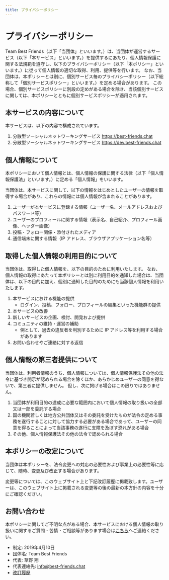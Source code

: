 ```yaml
---
title: プライバシーポリシー
---
```


# プライバシーポリシー

Team Best Friends（以下「当団体」といいます。）は、当団体が運営するサービス（以下「本サービス」といいます。）を提供するにあたり、個人情報保護に関する法規範を遵守し、以下のプライバシーポリシー（以下「本ポリシー」といいます。）に従って個人情報の適切な取得、利用、提供等を行います。 なお、当団体は、本ポリシーとは別に、個別サービス毎のプライバシーポリシー（以下総称して「個別サービスポリシー」といいます。）を定める場合があります。 この場合、個別サービスポリシーに別段の定めがある場合を除き、当該個別サービスに関しては、本ポリシーとともに個別サービスポリシーが適用されます。

## 本サービスの内容について

本サービスは、以下の内容で構成されています。

1. 分散型ソーシャルネットワーキングサービス <https://best-friends.chat>
2. 分散型ソーシャルネットワーキングサービス <https://dev.best-friends.chat>

## 個人情報について

本ポリシーにおいて個人情報とは、個人情報の保護に関する法律（以下「個人情報保護法」といいます。）に定める「個人情報」をいいます。

当団体は、本サービスに関して、以下の情報をはじめとしたユーザーの情報を取得する場合があり、これらの情報には個人情報が含まれることがあります。

1. ユーザーが本サービスに登録する情報（ユーザー名、メールアドレスおよびパスワード等）
1. ユーザーのプロフィールに関する情報（表示名、自己紹介、プロフィール画像、ヘッダー画像）
1. 投稿・フォロー関係・添付されたメディア
1. 通信端末に関する情報（IP アドレス、ブラウザアプリケーション名等）

## 取得した個人情報の利用目的について

当団体は、取得した個人情報を、以下の目的のために利用いたします。 なお、個人情報の取得にあたって本ポリシーとは別に利用目的を通知した場合は、当団体は、以下の目的に加え、個別に通知した目的のためにも当該個人情報を利用いたします。

1. 本サービスにおける機能の提供
    - ログイン、投稿、フォロー、プロフィールの編集といった機能群の提供
1. 本サービスの改善
1. 新しいサービスの企画、検討、開発および提供
1. コミュニティの維持・運営の補助
    - 例として、過去の違反者を判別するために IP アドレス等を利用する場合があります
1. お問い合わせやご連絡に対する返信

## 個人情報の第三者提供について

当団体は、利用者情報のうち、個人情報については、個人情報保護法その他の法令に基づき開示が認められる場合を除くほか、あらかじめユーザーの同意を得ないで、第三者に提供しません。
但し、次に掲げる場合はこの限りではありません。

1. 当団体が利用目的の達成に必要な範囲内において個人情報の取り扱いの全部又は一部を委託する場合
1. 国の機関若しくは地方公共団体又はその委託を受けたものが法令の定める事務を遂行することに対して協力する必要がある場合であって、ユーザーの同意を得ることによって当該事務の遂行に支障を及ぼす恐れがある場合
1. その他、個人情報保護法その他の法令で認められる場合

## 本ポリシーの改定について

当団体は本ポリシーを、法令変更への対応の必要性および事業上の必要性等に応じて、随時、変更及び改正する場合があります。

変更等については、このウェブサイト上と下記改訂履歴に掲載致します。ユーザーは、このウェブサイト上に掲載される変更等の後の最新の本方針の内容を十分にご確認ください。

## お問い合わせ

本ポリシーに関してご不明な点がある場合、本サービスにおける個人情報の取り扱いに関するご質問・苦情・ご相談等があります場合は[こちら](mailto:info@best-friends.chat)へご連絡ください。

- 制定: 2019年4月10日
- 団体名: Team Best Friends
- 代表: 草野 翔
- 代表連絡先: info@best-friends.chat
- [改訂履歴](https://github.com/best-friends/best-friends.github.io/commits/master/legals/privacy_policy.md)
